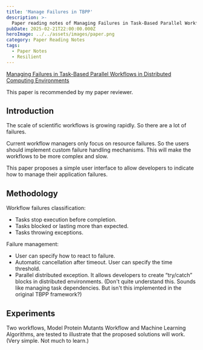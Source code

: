 ```yaml
---
title: 'Manage Failures in TBPP'
description: >-
  Paper reading notes of Managing Failures in Task-Based Parallel Workflows in Distributed Computing Environments.
pubDate: 2025-02-21T22:00:00.000Z
heroImage: ../../assets/images/paper.png
category: Paper Reading Notes
tags:
  - Paper Notes
  - Resilient
---
```


[Managing Failures in Task-Based Parallel Workflows in Distributed Computing Environments](https://link.springer.com/chapter/10.1007/978-3-030-57675-2_26)

This paper is recommended by my paper reviewer.

## Introduction

The scale of scientific workflows is growing rapidly. So there are a lot of failures.

Current workflow managers only focus on resource failures. So the users should implement custom failure handling mechanisms. This will make the workflows to be more complex and slow.

This paper proposes a simple user interface to allow developers to indicate how to manage their application failures.

## Methodology

Workflow failures classification:

- Tasks stop execution before completion.
- Tasks blocked or lasting more than expected.
- Tasks throwing exceptions.

Failure management:

- User can specify how to react to failure.
- Automatic cancellation after timeout. User can specify the time threshold.
- Parallel distributed exception. It allows developers to create “try/catch” blocks in distributed environments. (Don't quite understand this. Sounds like managing task dependencies. But isn't this implemented in the original TBPP framework?)

## Experiments

Two workflows, Model Protein Mutants Workflow and Machine Learning Algorithms, are tested to illustrate that the proposed solutions will work. (Very simple. Not much to learn.)
